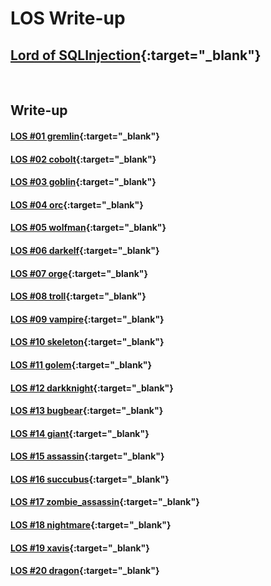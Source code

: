 # **LOS Write-up**

## [Lord of SQLInjection](https://los.rubiya.kr/){:target="_blank"}

<br>

## Write-up

#### [LOS #01 gremlin](https://0xe82de.com/152){:target="_blank"}

#### [LOS #02 cobolt](https://0xe82de.com/153){:target="_blank"}

#### [LOS #03 goblin](https://0xe82de.com/154){:target="_blank"}

#### [LOS #04 orc](https://0xe82de.com/155){:target="_blank"}

#### [LOS #05 wolfman](https://0xe82de.com/156){:target="_blank"}

#### [LOS #06 darkelf](https://0xe82de.com/157){:target="_blank"}

#### [LOS #07 orge](https://0xe82de.com/158){:target="_blank"}

#### [LOS #08 troll](https://0xe82de.com/159){:target="_blank"}

#### [LOS #09 vampire](https://0xe82de.com/160){:target="_blank"}

#### [LOS #10 skeleton](https://0xe82de.com/161){:target="_blank"}

#### [LOS #11 golem](https://0xe82de.com/162){:target="_blank"}

#### [LOS #12 darkknight](https://0xe82de.com/163){:target="_blank"}

#### [LOS #13 bugbear](https://0xe82de.com/164){:target="_blank"}

#### [LOS #14 giant](https://0xe82de.com/165){:target="_blank"}

#### [LOS #15 assassin](https://0xe82de.com/166){:target="_blank"}

#### [LOS #16 succubus](https://0xe82de.com/167){:target="_blank"}

#### [LOS #17 zombie_assassin](https://0xe82de.com/168){:target="_blank"}

#### [LOS #18 nightmare](https://0xe82de.com/169){:target="_blank"}

#### [LOS #19 xavis](https://0xe82de.com/170){:target="_blank"}

#### [LOS #20 dragon](https://0xe82de.com/171){:target="_blank"}

